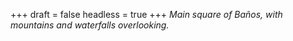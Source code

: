 +++
draft = false
headless = true
+++
_Main square of Baños, with mountains and waterfalls overlooking._

